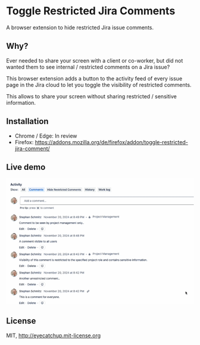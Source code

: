# Toggle Restricted Jira Comments

A browser extension to hide restricted Jira issue comments.

## Why?

Ever needed to share your screen with a client or co-worker, but did not wanted them to see internal / restricted comments on a Jira issue?

This browser extension adds a button to the activity feed of every issue page in the Jira cloud to let you toggle the visibility of restricted comments. 

This allows to share your screen without sharing restricted / sensitive information.

## Installation

- Chrome / Edge: In review
- Firefox: https://addons.mozilla.org/de/firefox/addon/toggle-restricted-jira-comment/

## Live demo

<img src="./toggle-comments-short.gif" />

## License

MIT, http://eyecatchup.mit-license.org
